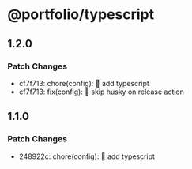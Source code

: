 # @portfolio/typescript

## 1.2.0

### Patch Changes

- cf7f713: chore(config): :wrench: add typescript
- cf7f713: fix(config): :bug: skip husky on release action

## 1.1.0

### Patch Changes

- 248922c: chore(config): :wrench: add typescript

